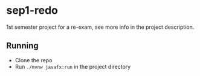 # sep1-redo
1st semester project for a re-exam, see more info in the project description. 

## Running
- Clone the repo 
- Run `./mvnw javafx:run` in the project directory
